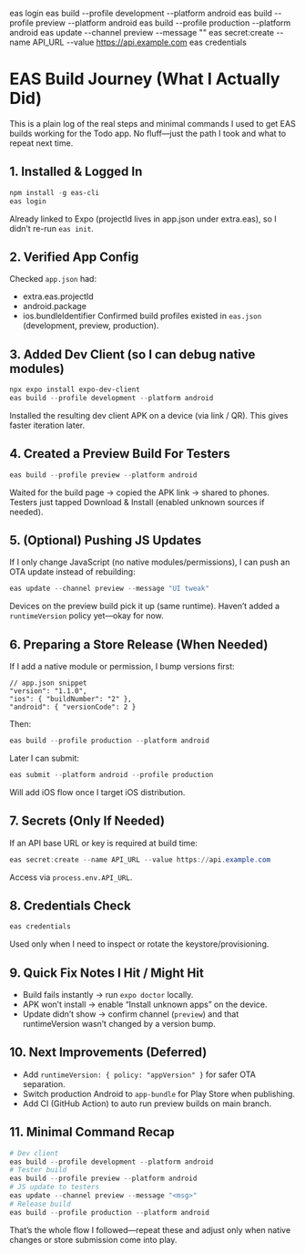 eas login
eas build --profile development --platform android
eas build --profile preview --platform android
eas build --profile production --platform android
eas update --channel preview --message "<short change note>"
eas secret:create --name API_URL --value https://api.example.com
eas credentials
# EAS Build Journey (What I Actually Did)

This is a plain log of the real steps and minimal commands I used to get EAS builds working for the Todo app. No fluff—just the path I took and what to repeat next time.

## 1. Installed & Logged In
```powershell
npm install -g eas-cli
eas login
```
Already linked to Expo (projectId lives in app.json under extra.eas), so I didn’t re-run `eas init`.

## 2. Verified App Config
Checked `app.json` had:
- extra.eas.projectId
- android.package
- ios.bundleIdentifier
Confirmed build profiles existed in `eas.json` (development, preview, production).

## 3. Added Dev Client (so I can debug native modules)
```powershell
npx expo install expo-dev-client
eas build --profile development --platform android
```
Installed the resulting dev client APK on a device (via link / QR). This gives faster iteration later.

## 4. Created a Preview Build For Testers
```powershell
eas build --profile preview --platform android
```
Waited for the build page → copied the APK link → shared to phones. Testers just tapped Download & Install (enabled unknown sources if needed).

## 5. (Optional) Pushing JS Updates
If I only change JavaScript (no native modules/permissions), I can push an OTA update instead of rebuilding:
```powershell
eas update --channel preview --message "UI tweak"
```
Devices on the preview build pick it up (same runtime). Haven’t added a `runtimeVersion` policy yet—okay for now.

## 6. Preparing a Store Release (When Needed)
If I add a native module or permission, I bump versions first:
```jsonc
// app.json snippet
"version": "1.1.0",
"ios": { "buildNumber": "2" },
"android": { "versionCode": 2 }
```
Then:
```powershell
eas build --profile production --platform android
```
Later I can submit:
```powershell
eas submit --platform android --profile production
```
Will add iOS flow once I target iOS distribution.

## 7. Secrets (Only If Needed)
If an API base URL or key is required at build time:
```powershell
eas secret:create --name API_URL --value https://api.example.com
```
Access via `process.env.API_URL`.

## 8. Credentials Check
```powershell
eas credentials
```
Used only when I need to inspect or rotate the keystore/provisioning.

## 9. Quick Fix Notes I Hit / Might Hit
- Build fails instantly → run `expo doctor` locally.
- APK won’t install → enable “Install unknown apps” on the device.
- Update didn’t show → confirm channel (`preview`) and that runtimeVersion wasn’t changed by a version bump.

## 10. Next Improvements (Deferred)
- Add `runtimeVersion: { policy: "appVersion" }` for safer OTA separation.
- Switch production Android to `app-bundle` for Play Store when publishing.
- Add CI (GitHub Action) to auto run preview builds on main branch.

## 11. Minimal Command Recap
```powershell
# Dev client
eas build --profile development --platform android
# Tester build
eas build --profile preview --platform android
# JS update to testers
eas update --channel preview --message "<msg>"
# Release build
eas build --profile production --platform android
```

That’s the whole flow I followed—repeat these and adjust only when native changes or store submission come into play.
